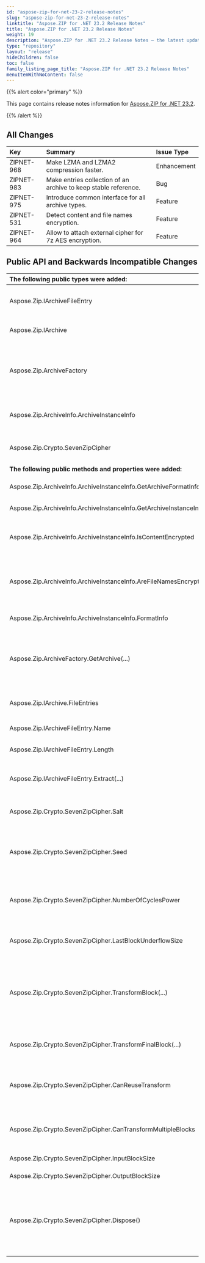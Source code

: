 ```yaml
---
id: "aspose-zip-for-net-23-2-release-notes"
slug: "aspose-zip-for-net-23-2-release-notes"
linktitle: "Aspose.ZIP for .NET 23.2 Release Notes"
title: "Aspose.ZIP for .NET 23.2 Release Notes"
weight: 19
description: "Aspose.ZIP for .NET 23.2 Release Notes – the latest updates and fixes."
type: "repository"
layout: "release"
hideChildren: false
toc: false
family_listing_page_title: "Aspose.ZIP for .NET 23.2 Release Notes"
menuItemWithNoContent: false
---
```


{{% alert color="primary" %}} 

This page contains release notes information for [Aspose.ZIP for .NET 23.2](https://releases.aspose.com/zip/net/new-releases/aspose.zip-for-.net-23.2/).

{{% /alert %}} 
## **All Changes**

|**Key**|**Summary**|**Issue Type**|
| :- | :- | :- |
|ZIPNET-968|Make LZMA and LZMA2 compression faster.|Enhancement|
|ZIPNET-983|Make entries collection of an archive to keep stable reference.|Bug|
|ZIPNET-975|Introduce common interface for all archive types.|Feature|
|ZIPNET-531|Detect content and file names encryption.|Feature|
|ZIPNET-964|Allow to attach external cipher for 7z AES encryption.|Feature|

## **Public API and Backwards Incompatible Changes**
|**The following public types were added:**|**Description**|
| :- | :- |
|Aspose.Zip.IArchiveFileEntry|This interface represents an archive file entry.|
|Aspose.Zip.IArchive|This interface represents an archive.|
|Aspose.Zip.ArchiveFactory|Detects the archive format and creates the appropriate IArchive object according to the type of archive.|
|Aspose.Zip.ArchiveInfo.ArchiveInstanceInfo|Represents metadata of the archive instance.|
|Aspose.Zip.Crypto.SevenZipCipher|Base class for AES cipher used for 7-zip encryption.|
|**The following public methods and properties were added:**|**Description**|
|Aspose.Zip.ArchiveInfo.ArchiveInstanceInfo.GetArchiveFormatInfo(...)|Gets archive format info for provided file.|
|Aspose.Zip.ArchiveInfo.ArchiveInstanceInfo.GetArchiveInstanceInfo(...)|Gets archive info for provided file.|
|Aspose.Zip.ArchiveInfo.ArchiveInstanceInfo.IsContentEncrypted|Gets a value indicating whether content of the archive is encrypted.|
|Aspose.Zip.ArchiveInfo.ArchiveInstanceInfo.AreFileNamesEncrypted|Gets a value indicating whether names of entries (files) of the archive are encrypted.|
|Aspose.Zip.ArchiveInfo.ArchiveInstanceInfo.FormatInfo|Gets format info for this archive instance.|
|Aspose.Zip.ArchiveFactory.GetArchive(...)| Detects the archive format and creates the appropriate IArchive object according to the detected type.|
|Aspose.Zip.IArchive.FileEntries|Gets entries of IArchiveFileEntry type constituting the archive.|
|Aspose.Zip.IArchiveFileEntry.Name|Gets name of the entry.|
|Aspose.Zip.IArchiveFileEntry.Length|Gets the length of the entry in bytes.|
|Aspose.Zip.IArchiveFileEntry.Extract(...)| Extracts the entry to destination provided.|
|Aspose.Zip.Crypto.SevenZipCipher.Salt|Gets the salt used for key initialization of AES algorithm.|
|Aspose.Zip.Crypto.SevenZipCipher.Seed|Gets the seed used to compose initialization vector of AES algorithm.|
|Aspose.Zip.Crypto.SevenZipCipher.NumberOfCyclesPower|Gets binary logarithm of the number of cycles used for AES key calculation.|
|Aspose.Zip.Crypto.SevenZipCipher.LastBlockUnderflowSize|Gets the number of lacking bytes wihtin the last block.|
|Aspose.Zip.Crypto.SevenZipCipher.TransformBlock(...)|Transforms the specified region of the input byte array and copies the resulting transform to the specified region of the output byte array.|
|Aspose.Zip.Crypto.SevenZipCipher.TransformFinalBlock(...)|Transforms the specified region of the specified byte array.|
|Aspose.Zip.Crypto.SevenZipCipher.CanReuseTransform|Gets a value indicating whether the current transform can be reused.|
|Aspose.Zip.Crypto.SevenZipCipher.CanTransformMultipleBlocks|Gets a value indicating whether multiple blocks can be transformed.|
|Aspose.Zip.Crypto.SevenZipCipher.InputBlockSize|Gets the input block size.|
|Aspose.Zip.Crypto.SevenZipCipher.OutputBlockSize|Gets the output block size.|
|Aspose.Zip.Crypto.SevenZipCipher.Dispose()|Performs application-defined tasks associated with freeing, releasing, or resetting unmanaged resources.|